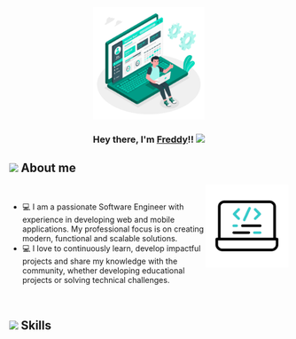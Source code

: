 <div align="center">
  <a href="#">
    <img width="40%" height="auto" src="./assets/images/banner.png" height="35px"/>
  </a>
  <h3 align="center">Hey there, I'm <a href="https://carrillo.asynclogic.net/">Freddy</a>!!
    <img src="https://media.giphy.com/media/hvRJCLFzcasrR4ia7z/giphy.gif" width="28">
  </h3>
</div>

## <picture><img src = "https://github.com/7oSkaaa/7oSkaaa/blob/main/Images/about_me.gif?raw=true" width = 50px></picture> About me

<picture> <img align="right" src="./assets/gifs/laptopp.gif" width = 150px></picture>

<br>

- :computer: I am a passionate Software Engineer with experience in developing web and mobile applications. My professional focus is on creating modern, functional and scalable solutions.
- :computer: I love to continuously learn, develop impactful projects and share my knowledge with the community, whether developing educational projects or solving technical challenges.
<br>

## <picture> <img src = "https://github.com/7oSkaaa/7oSkaaa/blob/main/Images/Software_Tools.gif?raw=true" width = 50px>  </picture> Skills
